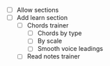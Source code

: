 - [ ] Allow sections
- [ ] Add learn section
    - [ ] Chords trainer
        - [ ] Chords by type
        - [ ] By scale
        - [ ] Smooth voice leadings
    - [ ] Read notes trainer